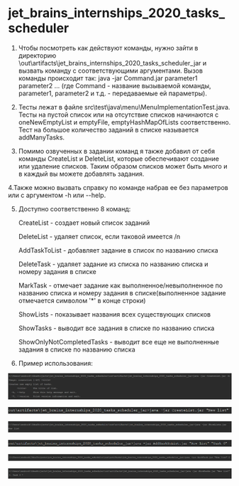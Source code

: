 # jet_brains_internships_2020_tasks_scheduler

1. Чтобы посмотреть как действуют команды, нужно зайти в директорию \out\artifacts\jet_brains_internships_2020_tasks_scheduler_jar
и вызвать команду с соответствующими аргументами. Вызов команды происходит так: java -jar Command.jar parameter1 parameter2 ...
(где Command - название вызываемой команды, parameter1, parameter2 и т.д. - передаваемые ей параметры).

2. Тесты лежат в файле src\test\java\menu\MenuImplementationTest.java. Тесты на пустой список или на отсутствие списков начинаются с oneNewEmptyList и emptyFile, emptyHashMapOfLists соответственно. Тест на большое количество заданий в списке называется addManyTasks.

3. Помимо озвученных в задании команд я также добавил от себя команды CreateList и DeleteList, которые обеспечивают создание или удаление списков. Таким образом списков может быть много и в каждый вы можете добавлять задания.

4.Также можно вызвать справку по команде набрав ее без параметров или с аргументом -h или --help.

5. Доступно соответственно 8 команд:

    CreateList - создает новый список заданий
    
    DeleteList - удаляет список, если таковой имеется /n
    
    AddTaskToList - добавляет задание в список по названию списка
    
    DeleteTask - удаляет задание из списка по названию списка и номеру задания в списке
    
    MarkTask - отмечает задание как выполненное/невыполненное по названию списка и номеру задания в списке(выполненное задание отмечается символом '*' в конце строки) 
    
    ShowLists - показывает названия всех существующих списков
    
    ShowTasks - выводит все задания в списке по названию списка
    
    ShowOnlyNotCompletedTasks - выводит все еще не выполненные задания в списке по названию списка
    
6. Пример использования:

![Image alt](https://github.com/BigBey/jet_brains_internships_2020_tasks_scheduler/blob/develop/raw/help.PNG)

![Image alt](https://github.com/BigBey/jet_brains_internships_2020_tasks_scheduler/blob/develop/raw/CreateList.PNG)

![Image alt](https://github.com/BigBey/jet_brains_internships_2020_tasks_scheduler/blob/develop/raw/ShowLists.PNG)

![Image alt](https://github.com/BigBey/jet_brains_internships_2020_tasks_scheduler/blob/develop/raw/AddTaskToList.PNG)

![Image alt](https://github.com/BigBey/jet_brains_internships_2020_tasks_scheduler/blob/develop/raw/MarkTask.PNG)

![Image alt](https://github.com/BigBey/jet_brains_internships_2020_tasks_scheduler/blob/develop/raw/ShowTasks.PNG)
